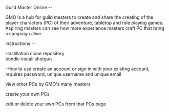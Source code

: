 Guild Master Online --

GMO is a hub for guild masters to create and share the creating of the player characters (PC) of their adventure, tabletop and role playing games. Aspiring masters can see how more experience masters craft PC that bring a campaign alive.

Instructions --

 -Instillation
clone repository   
bundle install
shotgun

-How to use
create an account or sign in with your existing account, requires password, unique username and unique email

view other PCs by GMO's many masters

create your own PCs

edit or delete your own PCs from that PCs page
